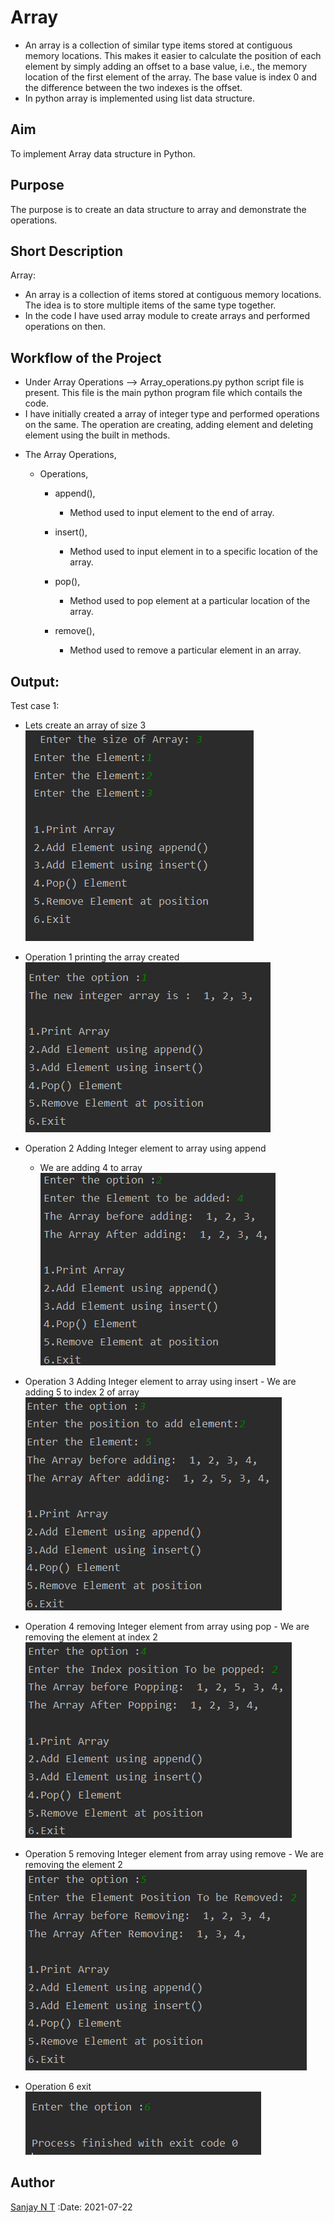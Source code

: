 # Array

- An array is a collection of similar type items stored at contiguous memory locations. This makes it easier to calculate the position of each element by simply adding an offset to a base value, i.e., the memory location of the first element of the array. The base value is index 0 and the difference between the two indexes is the offset.
- In python array is implemented using list data structure.

## Aim

To implement Array data structure in Python.

## Purpose

The purpose is to create an data structure to array and demonstrate the operations.

## Short Description

Array:

- An array is a collection of items stored at contiguous memory locations. The idea is to store multiple items of the same type together.
- In the code I have used array module to create arrays and performed operations on then.

## Workflow of the Project

- Under Array Operations --> Array_operations.py python script file is present. This file is the main python program file which contails the code.
- I have initially created a array of integer type and performed operations on the same. The operation are creating, adding element and deleting element using the built in methods.

* The Array Operations,

  - Operations,

    - append(),
      - Method used to input element to the end of array.
    - insert(),
      - Method used to input element in to a specific location of the array.
    - pop(),

      - Method used to pop element at a particular location of the array.

    - remove(),
      - Method used to remove a particular element in an array.

## Output:

Test case 1:

- Lets create an array of size 3 <img src="../Array Operations/Images/Output1_part1.png">

- Operation 1 printing the array created  
  <img src="../Array Operations/Images/Output1_part2.png">

- Operation 2 Adding Integer element to array using append  
   - We are adding 4 to array <img src="../Array Operations/Images/Output1_part3.png">

- Operation 3 Adding Integer element to array using insert - We are adding 5 to index 2 of array <img src="../Array Operations/Images/Output1_part4.png">

- Operation 4 removing Integer element from array using pop - We are removing the element at index 2 <img src="../Array Operations/Images/Output1_part5.png">

- Operation 5 removing Integer element from array using remove - We are removing the element 2 <img src="../Array Operations/Images/Output1_part6.png">

- Operation 6 exit <img src="../Array Operations/Images/Output1_part7.png">

## Author

[Sanjay N T](https://github.com/sanjay-nt) :Date: 2021-07-22
